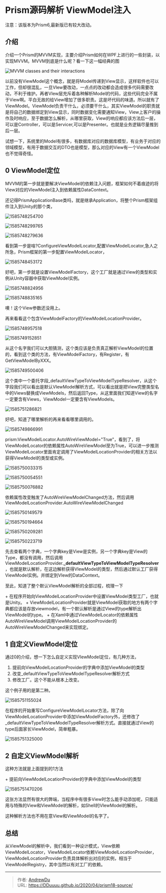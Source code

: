 # Prism源码解析 ViewModel注入


注意：该版本为Prism6,最新版已有较大改动。

## 介绍

介绍一个Prism的MVVM实现，主要介绍Prism如何在WPF上进行的一些封装，以实现MVVM。MVVM到底是什么呢？看一下这一幅经典的图

![MVVM classes and their interactions](/prism/Ch5MvvmFig1.png)

以前没有ViewModel这个概念，就是将Model传递到View显示，这样软件也可以工作，但却很混乱，一旦VIew要改动，一点点的改动都会造成很多代码需要改动，不利于维护。再者VIew层充斥着各种解析Model的代码，这些代码完全不属于View啊。平白无故的给View增加了很多职责。这是坏代码的味道。所以就有了ViewModel。ViewModel负责干什么，必须要干什么，其实ViewModel的职责就是将自己的数据绑定到View显示，同时数据变化需要通知View，View上客户的操作及时响应，至于数据怎么解析，从哪里获取，View的响应都应该方法后一层，可以是Controller，可以是Servicer,可以是Presenter。也就是业务逻辑尽量推到后一层。

试想一下，系统里的Model有很多，有数据库对应的数据库模型，有业务于对应的领域模型，有用于数据交互的DTO也是模型，那么对应的View有一个ViewModel也不觉得奇怪。

## 0 ViewModel定位

MVVM的第一步就是要解决ViewModel的依赖注入问题，框架如何不着痕迹的将View对应的VIewModel注入到依赖属性DataContext。

还记得PrismApplicationBase类吗，就是继承Application，将整个Prism框架组件注入到Unity的那个类，

![1585748254700](/prism/1585748254700.png)

![1585748299765](/prism/1585748299765.png)

![1585748279636](/prism/1585748279636.png)

看到第一步是啥?ConfigureViewModelLocator,配置ViewModelLocator,急人之所急，Prism框架的第一步配置ViewModelLocator，

![1585748453172](/prism/1585748453172.png)

好吧，第一步就是设置ViewModelFactory，这个工厂就是通过View的类型和实例从Unity容器中获取ViewModel实例。

![1585748824956](/prism/1585748824956.png)

![1585748835165](/prism/1585748835165.png)

噢！这个View参数还没用上。

再来看看这个包含ViewModelFactory的ViewModelLocationProvider。

![1585748957518](/prism/1585748957518.png)

![1585749152851](/prism/1585749152851.png)

从这个名字我们可以大胆猜测，这个类应该是负责真正解析ViewModel的位置的，看到这个类的方法，有ViewModelFactory，有Register，有GetViewModelByXXX。

![1585749500406](/prism/1585749500406.png)

这个类中一个委托字段_defaultViewTypeToViewModelTypeResolver，从这个字段我们可以看出是默认VIewModel解析方式，可以看出就是把View完整类型名中的Views替换成ViewModels，然后返回Type，从这里面我们知道View的名字一定要含有Views，ViewModel一定要含有ViewModels。

![1585751286821](/prism/1585751286821.png)

好吧，知道了哪里解析的再来看看哪里调用的。

![1585749866991](/prism/1585749866991.png)

prism:ViewModelLocator.AutoWireViewModel=&#34;True&#34;，看到了，将ViewModelLocator的依赖属性AutoWireViewModel至为True，可以进一步推测ViewModelLocator里面肯定调用了ViewModelLocationProvider的相关方法以获得ViewModel的类型或实例。

![1585750033315](/prism/1585750033315.png)

![1585750054551](/prism/1585750054551.png)

![1585750076882](/prism/1585750076882.png)

依赖属性改变触发了AutoWireViewModelChanged方法，然后调用ViewModelLocationProvider.AutoWireViewModelChanged

![1585750149579](/prism/1585750149579.png)

![1585750194664](/prism/1585750194664.png)

![1585750209281](/prism/1585750209281.png)

![1585750223719](/prism/1585750223719.png)

先去查看两个字典，一个字典key是View是实例，另一个字典key是View的Type，都没有调用，然后调用ViewModelLocationProvider.**_defaultViewTypeToViewModelTypeResolver**，也就是默认解析，在这边解析获得VIewModel的类型，然后通过默认工厂获得ViewModel实例。并绑定到VIew的DataContext。

至此，知道了整个默认VIewModel解析的全部过程，梳理一下

&#43; 在程序开始向ViewModelLocationProvider中设置ViewModel类型工厂，也就是Unity。
&#43; ViewModelLocationProvider就是ViewModel获取的地方有两个字典都应该是存放viewmodel，有一个默认解析是通过View的type解析出ViewModel的type。
&#43; 在Xaml中通过ViewModelLocator的依赖属性AutoWireViewModel调用ViewModelLocationProvider的AutoWireViewModelChanged来实现绑定。

## 1 自定义ViewModel定位

通过0的介绍，想一下怎么自定义实现VIewModel定位，有几种方法，

1. 提前向ViewModelLocationProvider的字典中添加ViewModel的类型
2. 改变_defaultViewTypeToViewModelTypeResolver解析方式
3. 修改工厂。这个不能从根本上改变。

这个例子用的是第二种。

![1585751155024](/prism/1585751155024.png)

在程序的开始重写ConfigureViewModelLocator方法，除了向ViewModelLocationProvider中添加ViewModelFactory外，还修改了_defaultViewTypeToViewModelTypeResolver解析方式。直接就通过View的type后面家长ViewModel，简单粗暴。

![1585751325000](/prism/1585751325000.png)

## 2 自定义ViewModel解析

这种方法就是上面提到的1方法

&#43; 提前向ViewModelLocationProvider的字典中添加ViewModel的类型

![1585751470206](/prism/1585751470206.png)

这张方法显然有很大的弊端，当程序中有很多View时怎么能手动添加呢，只能适用与特殊的View和ViewModel的解析，如Shell的VIewModel的解析。

这种解析方法也不用在意View和ViewModel的名字了。

## 总结

从ViewModel的解析中，我们看到一种设计模式，View依赖ViewModelLocator，ViewModelLocator依赖ViewModelLocationProvider，ViewModelLocationProvider负责具体解析出对应的实例，相当于ViewModelRegistry，其中当然以有对工厂的依赖。


---

> 作者: [AndrewDu](https://github.com/DDuuuu)  
> URL: https://DDuuuu.github.io/2020/04/prism18-source/  

